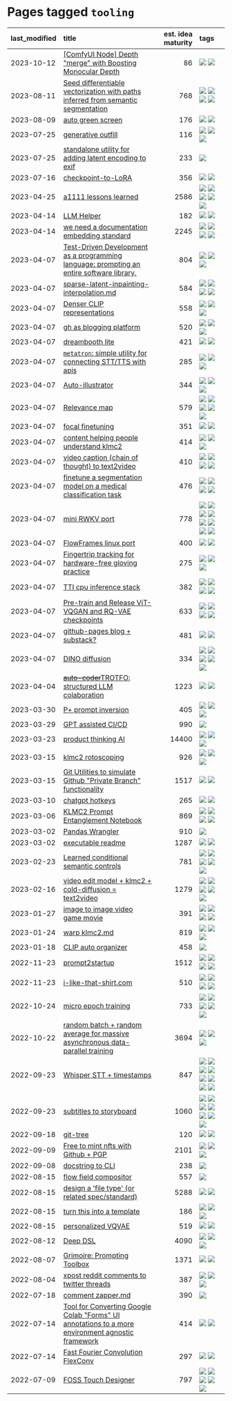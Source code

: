 # Pages tagged `tooling`

|last_modified|title|est. idea maturity|tags
|:---|:---|---:|:---|
|2023-10-12|[[ComfyUI Node] Depth "merge" with Boosting Monocular Depth](../comfy_bmd.md)|86|[![](https://img.shields.io/badge/tag-comfy-a3a5e9)](../tags/comfy.md) [![](https://img.shields.io/badge/tag-tooling-12f6d5)](../tags/tooling.md)|
|2023-08-11|[Seed differentiable vectorization with paths inferred from semantic segmentation](../vectorize_anything.md)|768|[![](https://img.shields.io/badge/tag-experimental-53417a)](../tags/experimental.md) [![](https://img.shields.io/badge/tag-segmentation-496a1)](../tags/segmentation.md) [![](https://img.shields.io/badge/tag-svg-683f3)](../tags/svg.md) [![](https://img.shields.io/badge/tag-tooling-12f6d5)](../tags/tooling.md)|
|2023-08-09|[auto green screen](../auto-green-screen.md)|176|[![](https://img.shields.io/badge/tag-experimental-53417a)](../tags/experimental.md) [![](https://img.shields.io/badge/tag-tooling-12f6d5)](../tags/tooling.md)|
|2023-07-25|[generative outfill](../generative_outfill.md)|116|[![](https://img.shields.io/badge/tag-art-95bed6)](../tags/art.md) [![](https://img.shields.io/badge/tag-notebook-1743a)](../tags/notebook.md) [![](https://img.shields.io/badge/tag-tooling-12f6d5)](../tags/tooling.md)|
|2023-07-25|[standalone utility for adding latent encoding to exif](../latent-exif.md)|233|[![](https://img.shields.io/badge/tag-tooling-12f6d5)](../tags/tooling.md)|
|2023-07-16|[checkpoint-to-LoRA](../checkpoint2LoRA.md)|356|[![](https://img.shields.io/badge/tag-experimental-53417a)](../tags/experimental.md) [![](https://img.shields.io/badge/tag-tooling-12f6d5)](../tags/tooling.md)|
|2023-04-25|[a1111 lessons learned](../a1111_lessons_learned.md)|2586|[![](https://img.shields.io/badge/tag-experimental-53417a)](../tags/experimental.md) [![](https://img.shields.io/badge/tag-open_source-b7fb0)](../tags/open_source.md) [![](https://img.shields.io/badge/tag-stability-4db4d2)](../tags/stability.md) [![](https://img.shields.io/badge/tag-tooling-12f6d5)](../tags/tooling.md) [![](https://img.shields.io/badge/tag-ux-2b1224)](../tags/ux.md)|
|2023-04-14|[LLM Helper](../llm-helper.md)|182|[![](https://img.shields.io/badge/tag-llm-dd597e)](../tags/llm.md) [![](https://img.shields.io/badge/tag-tooling-12f6d5)](../tags/tooling.md)|
|2023-04-14|[we need a documentation embedding standard](../doc-embed-standard.md)|2245|[![](https://img.shields.io/badge/tag-accessibility-dad82b)](../tags/accessibility.md) [![](https://img.shields.io/badge/tag-documentation-be4650)](../tags/documentation.md) [![](https://img.shields.io/badge/tag-standard-3f3dc3)](../tags/standard.md) [![](https://img.shields.io/badge/tag-tooling-12f6d5)](../tags/tooling.md)|
|2023-04-07|[Test-Driven Development as a programming language: prompting an entire software library.](../tdd_is_2_op.md)|804|[![](https://img.shields.io/badge/tag-experimental-53417a)](../tags/experimental.md) [![](https://img.shields.io/badge/tag-prompting-9c3a4a)](../tags/prompting.md) [![](https://img.shields.io/badge/tag-tooling-12f6d5)](../tags/tooling.md)|
|2023-04-07|[sparse-latent-inpainting-interpolation.md](../sparse-latent-inpainting-interpolation.md)|584|[![](https://img.shields.io/badge/tag-animation-e3be61)](../tags/animation.md) [![](https://img.shields.io/badge/tag-prompting-9c3a4a)](../tags/prompting.md) [![](https://img.shields.io/badge/tag-tooling-12f6d5)](../tags/tooling.md) [![](https://img.shields.io/badge/tag-wip-48fb29)](../tags/wip.md)|
|2023-04-07|[Denser CLIP representations](../denser-CLIP.md)|558|[![](https://img.shields.io/badge/tag-experimental-53417a)](../tags/experimental.md) [![](https://img.shields.io/badge/tag-tooling-12f6d5)](../tags/tooling.md) [![](https://img.shields.io/badge/tag-wip-48fb29)](../tags/wip.md)|
|2023-04-07|[gh as blogging platform](../gh_as_blogging_platform.md)|520|[![](https://img.shields.io/badge/tag-publication-1614f8)](../tags/publication.md) [![](https://img.shields.io/badge/tag-tooling-12f6d5)](../tags/tooling.md) [![](https://img.shields.io/badge/tag-wip-48fb29)](../tags/wip.md)|
|2023-04-07|[dreambooth lite](../dreambooth-lite.md)|421|[![](https://img.shields.io/badge/tag-experimental-53417a)](../tags/experimental.md) [![](https://img.shields.io/badge/tag-tooling-12f6d5)](../tags/tooling.md)|
|2023-04-07|[`metatron`: simple utility for connecting STT/TTS with apis](../metatron.md)|285|[![](https://img.shields.io/badge/tag-accessibility-dad82b)](../tags/accessibility.md) [![](https://img.shields.io/badge/tag-tooling-12f6d5)](../tags/tooling.md) [![](https://img.shields.io/badge/tag-wip-48fb29)](../tags/wip.md)|
|2023-04-07|[Auto-illustrator](../auto-illustrator.md)|344|[![](https://img.shields.io/badge/tag-completed-c4c41f)](../tags/completed.md) [![](https://img.shields.io/badge/tag-prompting-9c3a4a)](../tags/prompting.md) [![](https://img.shields.io/badge/tag-tooling-12f6d5)](../tags/tooling.md)|
|2023-04-07|[Relevance map](../Relevance_map.md)|579|[![](https://img.shields.io/badge/tag-meta-c92725)](../tags/meta.md) [![](https://img.shields.io/badge/tag-prompting-9c3a4a)](../tags/prompting.md) [![](https://img.shields.io/badge/tag-publication-1614f8)](../tags/publication.md) [![](https://img.shields.io/badge/tag-stability-4db4d2)](../tags/stability.md) [![](https://img.shields.io/badge/tag-tooling-12f6d5)](../tags/tooling.md)|
|2023-04-07|[focal finetuning](../focal_finetuning.md)|351|[![](https://img.shields.io/badge/tag-tooling-12f6d5)](../tags/tooling.md) [![](https://img.shields.io/badge/tag-wip-48fb29)](../tags/wip.md)|
|2023-04-07|[content helping people understand klmc2](../explaining_klmc2.md)|414|[![](https://img.shields.io/badge/tag-meta-c92725)](../tags/meta.md) [![](https://img.shields.io/badge/tag-tooling-12f6d5)](../tags/tooling.md) [![](https://img.shields.io/badge/tag-wip-48fb29)](../tags/wip.md)|
|2023-04-07|[video caption (chain of thought) to text2video](../video_caption_transfer.md)|410|[![](https://img.shields.io/badge/tag-animation-e3be61)](../tags/animation.md) [![](https://img.shields.io/badge/tag-experimental-53417a)](../tags/experimental.md) [![](https://img.shields.io/badge/tag-prompting-9c3a4a)](../tags/prompting.md) [![](https://img.shields.io/badge/tag-tooling-12f6d5)](../tags/tooling.md)|
|2023-04-07|[finetune a segmentation model on a medical classification task](../finetune_a_segmentation_model_on_a_medical_classification_task.md)|476|[![](https://img.shields.io/badge/tag-experimental-53417a)](../tags/experimental.md) [![](https://img.shields.io/badge/tag-image_processing-96bcc)](../tags/image_processing.md) [![](https://img.shields.io/badge/tag-medical_image_analysis-77485f)](../tags/medical_image_analysis.md) [![](https://img.shields.io/badge/tag-tooling-12f6d5)](../tags/tooling.md)|
|2023-04-07|[mini RWKV port](../rust_rwkv.md)|778|[![](https://img.shields.io/badge/tag-RNN-d5ffe)](../tags/RNN.md) [![](https://img.shields.io/badge/tag-completed-c4c41f)](../tags/completed.md) [![](https://img.shields.io/badge/tag-experimental-53417a)](../tags/experimental.md) [![](https://img.shields.io/badge/tag-ggml-a68128)](../tags/ggml.md) [![](https://img.shields.io/badge/tag-mobilenet-b4243e)](../tags/mobilenet.md) [![](https://img.shields.io/badge/tag-model_compression-35d420)](../tags/model_compression.md) [![](https://img.shields.io/badge/tag-tooling-12f6d5)](../tags/tooling.md) [![](https://img.shields.io/badge/tag-wip-48fb29)](../tags/wip.md)|
|2023-04-07|[FlowFrames linux port](../flowframes-linux-port.md)|400|[![](https://img.shields.io/badge/tag-tooling-12f6d5)](../tags/tooling.md) [![](https://img.shields.io/badge/tag-wip-48fb29)](../tags/wip.md)|
|2023-04-07|[Fingertrip tracking for hardware-free gloving practice](../fingertrip_tracking_for_hardware_free_gloveing_practice.md)|275|[![](https://img.shields.io/badge/tag-experimental-53417a)](../tags/experimental.md) [![](https://img.shields.io/badge/tag-tooling-12f6d5)](../tags/tooling.md) [![](https://img.shields.io/badge/tag-wip-48fb29)](../tags/wip.md)|
|2023-04-07|[TTI cpu inference stack](../TTI-cpu-inference-stack.md)|382|[![](https://img.shields.io/badge/tag-accessibility-dad82b)](../tags/accessibility.md) [![](https://img.shields.io/badge/tag-stability-4db4d2)](../tags/stability.md) [![](https://img.shields.io/badge/tag-tooling-12f6d5)](../tags/tooling.md) [![](https://img.shields.io/badge/tag-wip-48fb29)](../tags/wip.md)|
|2023-04-07|[Pre-train and Release ViT-VQGAN and RQ-VAE checkpoints](../pretrained_vit-vqgan_checkpoints.md)|633|[![](https://img.shields.io/badge/tag-completed-c4c41f)](../tags/completed.md) [![](https://img.shields.io/badge/tag-dataset-e9b626)](../tags/dataset.md) [![](https://img.shields.io/badge/tag-prompting-9c3a4a)](../tags/prompting.md) [![](https://img.shields.io/badge/tag-tooling-12f6d5)](../tags/tooling.md)|
|2023-04-07|[github-pages blog + substack?](../gh-pages-blog-plus-substack.md)|481|[![](https://img.shields.io/badge/tag-tooling-12f6d5)](../tags/tooling.md) [![](https://img.shields.io/badge/tag-wip-48fb29)](../tags/wip.md)|
|2023-04-07|[DINO diffusion](../DINO-diffusion.md)|334|[![](https://img.shields.io/badge/tag-completed-c4c41f)](../tags/completed.md) [![](https://img.shields.io/badge/tag-experimental-53417a)](../tags/experimental.md) [![](https://img.shields.io/badge/tag-nerf-92ab1c)](../tags/nerf.md) [![](https://img.shields.io/badge/tag-tooling-12f6d5)](../tags/tooling.md) [![](https://img.shields.io/badge/tag-wip-48fb29)](../tags/wip.md)|
|2023-04-04|[~~auto-coder~~TROTFO: structured LLM colaboration](../auto-coder.md)|1223|[![](https://img.shields.io/badge/tag-prompting-9c3a4a)](../tags/prompting.md) [![](https://img.shields.io/badge/tag-tooling-12f6d5)](../tags/tooling.md)|
|2023-03-30|[P+ prompt inversion](../p_plus_inversion.md)|405|[![](https://img.shields.io/badge/tag-prompting-9c3a4a)](../tags/prompting.md) [![](https://img.shields.io/badge/tag-tooling-12f6d5)](../tags/tooling.md) [![](https://img.shields.io/badge/tag-wip-48fb29)](../tags/wip.md)|
|2023-03-29|[GPT assisted CI/CD](../gpt_assisted_cicd_workflows.md)|990|[![](https://img.shields.io/badge/tag-tooling-12f6d5)](../tags/tooling.md)|
|2023-03-23|[product thinking AI](../product_thinking_ai.md)|14400|[![](https://img.shields.io/badge/tag-experimental-53417a)](../tags/experimental.md) [![](https://img.shields.io/badge/tag-foundation-76bb24)](../tags/foundation.md) [![](https://img.shields.io/badge/tag-tooling-12f6d5)](../tags/tooling.md)|
|2023-03-15|[klmc2 rotoscoping](../klmc2_rotoscoping.md)|926|[![](https://img.shields.io/badge/tag-animation-e3be61)](../tags/animation.md) [![](https://img.shields.io/badge/tag-experimental-53417a)](../tags/experimental.md) [![](https://img.shields.io/badge/tag-tooling-12f6d5)](../tags/tooling.md)|
|2023-03-15|[Git Utilities to simulate Github "Private Branch" functionality](../git_private_branch_utils.md)|1517|[![](https://img.shields.io/badge/tag-stability-4db4d2)](../tags/stability.md) [![](https://img.shields.io/badge/tag-tooling-12f6d5)](../tags/tooling.md)|
|2023-03-10|[chatgpt hotkeys](../chatgpt_hotkeys.md)|265|[![](https://img.shields.io/badge/tag-tooling-12f6d5)](../tags/tooling.md) [![](https://img.shields.io/badge/tag-wip-48fb29)](../tags/wip.md)|
|2023-03-06|[KLMC2 Prompt Entanglement Notebook](../klmc2-prompt-entanglement.md)|869|[![](https://img.shields.io/badge/tag-completed-c4c41f)](../tags/completed.md) [![](https://img.shields.io/badge/tag-notebook-1743a)](../tags/notebook.md) [![](https://img.shields.io/badge/tag-prompting-9c3a4a)](../tags/prompting.md) [![](https://img.shields.io/badge/tag-tooling-12f6d5)](../tags/tooling.md)|
|2023-03-02|[Pandas Wrangler](../pandas_wrangler.md)|910|[![](https://img.shields.io/badge/tag-tooling-12f6d5)](../tags/tooling.md)|
|2023-03-02|[executable readme](../executable_readme.md)|1287|[![](https://img.shields.io/badge/tag-tooling-12f6d5)](../tags/tooling.md) [![](https://img.shields.io/badge/tag-wip-48fb29)](../tags/wip.md)|
|2023-02-23|[Learned conditional semantic controls](../learned-conditional-semantic-controls.md)|781|[![](https://img.shields.io/badge/tag-animation-e3be61)](../tags/animation.md) [![](https://img.shields.io/badge/tag-colab-dce8fa)](../tags/colab.md) [![](https://img.shields.io/badge/tag-experimental-53417a)](../tags/experimental.md) [![](https://img.shields.io/badge/tag-prompting-9c3a4a)](../tags/prompting.md) [![](https://img.shields.io/badge/tag-tooling-12f6d5)](../tags/tooling.md)|
|2023-02-16|[video edit model + klmc2 + cold-diffusion = text2video](../video-edit-model-over-init-video.md)|1279|[![](https://img.shields.io/badge/tag-animation-e3be61)](../tags/animation.md) [![](https://img.shields.io/badge/tag-meta-c92725)](../tags/meta.md) [![](https://img.shields.io/badge/tag-publicgood-fe4dc)](../tags/publicgood.md) [![](https://img.shields.io/badge/tag-stability-4db4d2)](../tags/stability.md) [![](https://img.shields.io/badge/tag-tooling-12f6d5)](../tags/tooling.md)|
|2023-01-27|[image to image video game movie](../img2img_video_game_movie.md)|391|[![](https://img.shields.io/badge/tag-animation-e3be61)](../tags/animation.md) [![](https://img.shields.io/badge/tag-prompting-9c3a4a)](../tags/prompting.md) [![](https://img.shields.io/badge/tag-tooling-12f6d5)](../tags/tooling.md) [![](https://img.shields.io/badge/tag-wip-48fb29)](../tags/wip.md)|
|2023-01-24|[warp klmc2.md](../warp_klmc2.md)|819|[![](https://img.shields.io/badge/tag-animation-e3be61)](../tags/animation.md) [![](https://img.shields.io/badge/tag-tooling-12f6d5)](../tags/tooling.md) [![](https://img.shields.io/badge/tag-wip-48fb29)](../tags/wip.md)|
|2023-01-18|[CLIP auto organizer](../clip_auto_organizer.md)|458|[![](https://img.shields.io/badge/tag-tooling-12f6d5)](../tags/tooling.md)|
|2022-11-23|[prompt2startup](../prompt2startup.md)|1512|[![](https://img.shields.io/badge/tag-animation-e3be61)](../tags/animation.md) [![](https://img.shields.io/badge/tag-experimental-53417a)](../tags/experimental.md) [![](https://img.shields.io/badge/tag-prompting-9c3a4a)](../tags/prompting.md) [![](https://img.shields.io/badge/tag-tooling-12f6d5)](../tags/tooling.md)|
|2022-11-23|[i-like-that-shirt.com](../ilikethatshirt.com.md)|510|[![](https://img.shields.io/badge/tag-accessibility-dad82b)](../tags/accessibility.md) [![](https://img.shields.io/badge/tag-completed-c4c41f)](../tags/completed.md) [![](https://img.shields.io/badge/tag-publicgood-fe4dc)](../tags/publicgood.md) [![](https://img.shields.io/badge/tag-tooling-12f6d5)](../tags/tooling.md)|
|2022-10-24|[micro epoch training](../micro-epoch.md)|733|[![](https://img.shields.io/badge/tag-augmentation-96f12e)](../tags/augmentation.md) [![](https://img.shields.io/badge/tag-dataset-e9b626)](../tags/dataset.md) [![](https://img.shields.io/badge/tag-heuristics-5e378d)](../tags/heuristics.md) [![](https://img.shields.io/badge/tag-tooling-12f6d5)](../tags/tooling.md) [![](https://img.shields.io/badge/tag-training-394ee4)](../tags/training.md)|
|2022-10-22|[random batch + random average for massive asynchronous data-parallel training](../async-evolutionary-ddp.md)|3694|[![](https://img.shields.io/badge/tag-experimental-53417a)](../tags/experimental.md) [![](https://img.shields.io/badge/tag-foundation-76bb24)](../tags/foundation.md) [![](https://img.shields.io/badge/tag-tooling-12f6d5)](../tags/tooling.md)|
|2022-09-23|[Whisper STT + timestamps](../whisper-stt-plus-timestamps.md)|847|[![](https://img.shields.io/badge/tag-colab-dce8fa)](../tags/colab.md) [![](https://img.shields.io/badge/tag-dataset-e9b626)](../tags/dataset.md) [![](https://img.shields.io/badge/tag-experimental-53417a)](../tags/experimental.md) [![](https://img.shields.io/badge/tag-meta-c92725)](../tags/meta.md) [![](https://img.shields.io/badge/tag-prompting-9c3a4a)](../tags/prompting.md) [![](https://img.shields.io/badge/tag-publicgood-fe4dc)](../tags/publicgood.md) [![](https://img.shields.io/badge/tag-stability-4db4d2)](../tags/stability.md) [![](https://img.shields.io/badge/tag-tooling-12f6d5)](../tags/tooling.md)|
|2022-09-23|[subtitles to storyboard](../subtitles-to-storyboard.md)|1060|[![](https://img.shields.io/badge/tag-accessibility-dad82b)](../tags/accessibility.md) [![](https://img.shields.io/badge/tag-animation-e3be61)](../tags/animation.md) [![](https://img.shields.io/badge/tag-completed-c4c41f)](../tags/completed.md) [![](https://img.shields.io/badge/tag-open_source-b7fb0)](../tags/open_source.md) [![](https://img.shields.io/badge/tag-prompting-9c3a4a)](../tags/prompting.md) [![](https://img.shields.io/badge/tag-tooling-12f6d5)](../tags/tooling.md) [![](https://img.shields.io/badge/tag-wip-48fb29)](../tags/wip.md)|
|2022-09-18|[git-tree](../git-tree.md)|120|[![](https://img.shields.io/badge/tag-git-3c7f53)](../tags/git.md) [![](https://img.shields.io/badge/tag-tooling-12f6d5)](../tags/tooling.md)|
|2022-09-09|[Free to mint nfts with Github + PGP](../free-to-mint-nfts_git_plus_pgp.md)|2101|[![](https://img.shields.io/badge/tag-publicgood-fe4dc)](../tags/publicgood.md) [![](https://img.shields.io/badge/tag-tooling-12f6d5)](../tags/tooling.md) [![](https://img.shields.io/badge/tag-wip-48fb29)](../tags/wip.md)|
|2022-09-08|[docstring to CLI](../docstring-to-cli.md)|238|[![](https://img.shields.io/badge/tag-tooling-12f6d5)](../tags/tooling.md)|
|2022-08-15|[flow field compositor](../flow-field-compositor.md)|557|[![](https://img.shields.io/badge/tag-tooling-12f6d5)](../tags/tooling.md)|
|2022-08-15|[design a 'file type' (or related spec/standard)](../filetype-for-ai-art-and-animation.md)|5288|[![](https://img.shields.io/badge/tag-animation-e3be61)](../tags/animation.md) [![](https://img.shields.io/badge/tag-tooling-12f6d5)](../tags/tooling.md)|
|2022-08-15|[turn this into a template](../benchwarmers-template.md)|186|[![](https://img.shields.io/badge/tag-meta-c92725)](../tags/meta.md) [![](https://img.shields.io/badge/tag-tooling-12f6d5)](../tags/tooling.md) [![](https://img.shields.io/badge/tag-wip-48fb29)](../tags/wip.md)|
|2022-08-15|[personalized VQVAE](../personalized-vqvae.md)|519|[![](https://img.shields.io/badge/tag-experimental-53417a)](../tags/experimental.md) [![](https://img.shields.io/badge/tag-tooling-12f6d5)](../tags/tooling.md)|
|2022-08-12|[Deep DSL](../multistage-unsupervised-deep-DSL-learning-from-prompts-data.md)|4090|[![](https://img.shields.io/badge/tag-experimental-53417a)](../tags/experimental.md) [![](https://img.shields.io/badge/tag-prompting-9c3a4a)](../tags/prompting.md) [![](https://img.shields.io/badge/tag-tooling-12f6d5)](../tags/tooling.md)|
|2022-08-07|[Grimoire: Prompting Toolbox](../grimoire.md)|1371|[![](https://img.shields.io/badge/tag-prompting-9c3a4a)](../tags/prompting.md) [![](https://img.shields.io/badge/tag-tooling-12f6d5)](../tags/tooling.md)|
|2022-08-04|[xpost reddit comments to twitter threads](../reddit2twitter.md)|387|[![](https://img.shields.io/badge/tag-experimental-53417a)](../tags/experimental.md) [![](https://img.shields.io/badge/tag-publicgood-fe4dc)](../tags/publicgood.md) [![](https://img.shields.io/badge/tag-tooling-12f6d5)](../tags/tooling.md)|
|2022-07-18|[comment zapper.md](../comment-zapper.md)|390|[![](https://img.shields.io/badge/tag-tooling-12f6d5)](../tags/tooling.md)|
|2022-07-14|[Tool for Converting Google Colab "Forms" UI annotations to a more environment agnostic framework](../colab-ui-converter.md)|414|[![](https://img.shields.io/badge/tag-colab-dce8fa)](../tags/colab.md) [![](https://img.shields.io/badge/tag-tooling-12f6d5)](../tags/tooling.md)|
|2022-07-14|[Fast Fourier Convolution FlexConv](../FFC-Flexconv.md)|297|[![](https://img.shields.io/badge/tag-experimental-53417a)](../tags/experimental.md) [![](https://img.shields.io/badge/tag-tooling-12f6d5)](../tags/tooling.md)|
|2022-07-09|[FOSS Touch Designer](../FOSS_touch_designer.md)|797|[![](https://img.shields.io/badge/tag-alignment-3f9741)](../tags/alignment.md) [![](https://img.shields.io/badge/tag-animation-e3be61)](../tags/animation.md) [![](https://img.shields.io/badge/tag-publicgood-fe4dc)](../tags/publicgood.md) [![](https://img.shields.io/badge/tag-tooling-12f6d5)](../tags/tooling.md) [![](https://img.shields.io/badge/tag-wip-48fb29)](../tags/wip.md)|